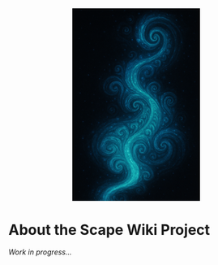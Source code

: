 <img src="wiki_images/Sourcewaters 1.png" alt="Sourcewaters" style="width:50%;max-width:700px;display:block;margin:auto;">

# About the Scape Wiki Project

*Work in progress...*

<!-- not-for-live-publishing:start -->
<!-- obsidian-pull:start -->

<!-- obsidian-pull:end -->
<!-- not-for-live-publishing:end -->